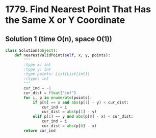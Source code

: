 # 1779. Find Nearest Point That Has the Same X or Y Coordinate

## Solution 1 (time O(n), space O(1))

```python
class Solution(object):
    def nearestValidPoint(self, x, y, points):
        """
        :type x: int
        :type y: int
        :type points: List[List[int]]
        :rtype: int
        """
        cur_ind = -1
        cur_dist = float("inf")
        for i, p in enumerate(points):
            if p[0] == x and abs(p[1] - y) < cur_dist:
                cur_ind = i
                cur_dist = abs(p[1] - y)
            elif p[1] == y and abs(p[0] - x) < cur_dist:
                cur_ind = i
                cur_dist = abs(p[0] - x)
        return cur_ind
```
